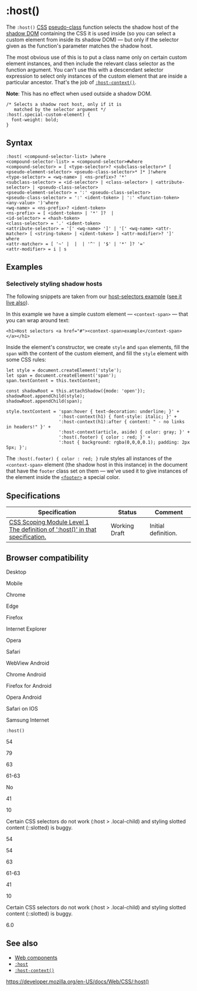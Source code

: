 # :host()

The `:host()` [CSS](https://developer.mozilla.org/en-US/docs/Web/CSS) [pseudo-class](pseudo-classes) function selects the shadow host of the [shadow DOM](https://developer.mozilla.org/en-US/docs/Web/Web_Components/Using_shadow_DOM) containing the CSS it is used inside (so you can select a custom element from inside its shadow DOM) — but only if the selector given as the function's parameter matches the shadow host.

The most obvious use of this is to put a class name only on certain custom element instances, and then include the relevant class selector as the function argument. You can't use this with a descendant selector expression to select only instances of the custom element that are inside a particular ancestor. That's the job of [`:host-context()`](<:host-context()>).

**Note**: This has no effect when used outside a shadow DOM.

    /* Selects a shadow root host, only if it is
       matched by the selector argument */
    :host(.special-custom-element) {
      font-weight: bold;
    }

## Syntax

    :host( <compound-selector-list> )where
    <compound-selector-list> = <compound-selector>#where
    <compound-selector> = [ <type-selector>? <subclass-selector>* [ <pseudo-element-selector> <pseudo-class-selector>* ]* ]!where
    <type-selector> = <wq-name> | <ns-prefix>? '*'
    <subclass-selector> = <id-selector> | <class-selector> | <attribute-selector> | <pseudo-class-selector>
    <pseudo-element-selector> = ':' <pseudo-class-selector>
    <pseudo-class-selector> = ':' <ident-token> | ':' <function-token> <any-value> ')'where
    <wq-name> = <ns-prefix>? <ident-token>
    <ns-prefix> = [ <ident-token> | '*' ]?  |
    <id-selector> = <hash-token>
    <class-selector> = '.' <ident-token>
    <attribute-selector> = '[' <wq-name> ']' | '[' <wq-name> <attr-matcher> [ <string-token> | <ident-token> ] <attr-modifier>? ']'
    where
    <attr-matcher> = [ '~' |  |  | '^' | '$' | '*' ]? '='
    <attr-modifier> = i | s

## Examples

### Selectively styling shadow hosts

The following snippets are taken from our [host-selectors example](https://github.com/mdn/web-components-examples/tree/master/host-selectors) ([see it live also](https://mdn.github.io/web-components-examples/host-selectors/)).

In this example we have a simple custom element — `<context-span>` — that you can wrap around text:

    <h1>Host selectors <a href="#"><context-span>example</context-span></a></h1>

Inside the element's constructor, we create `style` and `span` elements, fill the `span` with the content of the custom element, and fill the `style` element with some CSS rules:

    let style = document.createElement('style');
    let span = document.createElement('span');
    span.textContent = this.textContent;

    const shadowRoot = this.attachShadow({mode: 'open'});
    shadowRoot.appendChild(style);
    shadowRoot.appendChild(span);

    style.textContent = 'span:hover { text-decoration: underline; }' +
                        ':host-context(h1) { font-style: italic; }' +
                        ':host-context(h1):after { content: " - no links in headers!" }' +
                        ':host-context(article, aside) { color: gray; }' +
                        ':host(.footer) { color : red; }' +
                        ':host { background: rgba(0,0,0,0.1); padding: 2px 5px; }';

The `:host(.footer) { color : red; }` rule styles all instances of the `<context-span>` element (the shadow host in this instance) in the document that have the `footer` class set on them — we've used it to give instances of the element inside the [`<footer>`](https://developer.mozilla.org/en-US/docs/Web/HTML/Element/footer) a special color.

## Specifications

<table><thead><tr class="header"><th>Specification</th><th>Status</th><th>Comment</th></tr></thead><tbody><tr class="odd"><td><a href="https://drafts.csswg.org/css-scoping/#host-selector">CSS Scoping Module Level 1<br />
<span class="small">The definition of ':host()' in that specification.</span></a></td><td><span class="spec-wd">Working Draft</span></td><td>Initial definition.</td></tr></tbody></table>

## Browser compatibility

Desktop

Mobile

Chrome

Edge

Firefox

Internet Explorer

Opera

Safari

WebView Android

Chrome Android

Firefox for Android

Opera Android

Safari on IOS

Samsung Internet

`:host()`

54

79

63

61-63

No

41

10

Certain CSS selectors do not work (:host &gt; .local-child) and styling slotted content (::slotted) is buggy.

54

54

63

61-63

41

10

Certain CSS selectors do not work (:host &gt; .local-child) and styling slotted content (::slotted) is buggy.

6.0

## See also

- [Web components](https://developer.mozilla.org/en-US/docs/Web/Web_Components)
- [`:host`](:host)
- [`:host-context()`](<:host-context()>)

<a href="https://developer.mozilla.org/en-US/docs/Web/CSS/:host()" class="_attribution-link">https://developer.mozilla.org/en-US/docs/Web/CSS/:host()</a>
